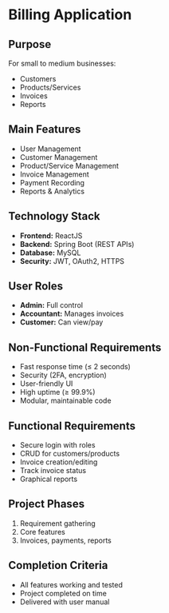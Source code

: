 # Billing Application

## Purpose
For small to medium businesses:
- Customers
- Products/Services
- Invoices
- Reports

## Main Features
- User Management
- Customer Management
- Product/Service Management
- Invoice Management
- Payment Recording
- Reports & Analytics

## Technology Stack
- **Frontend:** ReactJS
- **Backend:** Spring Boot (REST APIs)
- **Database:** MySQL
- **Security:** JWT, OAuth2, HTTPS

## User Roles
- **Admin:** Full control
- **Accountant:** Manages invoices
- **Customer:** Can view/pay

## Non-Functional Requirements
- Fast response time (≤ 2 seconds)
- Security (2FA, encryption)
- User-friendly UI
- High uptime (≥ 99.9%)
- Modular, maintainable code

## Functional Requirements
- Secure login with roles
- CRUD for customers/products
- Invoice creation/editing
- Track invoice status
- Graphical reports

## Project Phases
1. Requirement gathering
2. Core features
3. Invoices, payments, reports

## Completion Criteria
- All features working and tested
- Project completed on time
- Delivered with user manual
